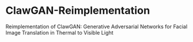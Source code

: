 # ClawGAN-Reimplementation
Reimplementation of ClawGAN: Generative Adversarial Networks for Facial Image Translation in Thermal to Visible Light
